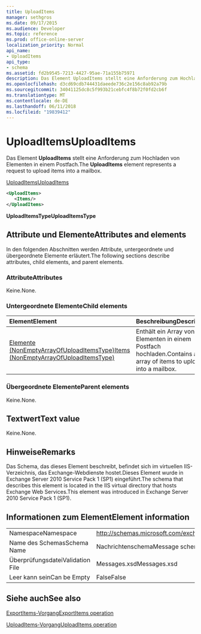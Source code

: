 ```yaml
---
title: UploadItems
manager: sethgros
ms.date: 09/17/2015
ms.audience: Developer
ms.topic: reference
ms.prod: office-online-server
localization_priority: Normal
api_name:
- UploadItems
api_type:
- schema
ms.assetid: fd2b9545-7213-4427-95ae-71a155b75971
description: Das Element UploadItems stellt eine Anforderung zum Hochladen von Elementen in einem Postfach.
ms.openlocfilehash: d3cd69cdb744431daeede736c2e156c8ab92a79b
ms.sourcegitcommit: 34041125dc8c5f993b21cebfc4f8b72f0fd2cb6f
ms.translationtype: MT
ms.contentlocale: de-DE
ms.lasthandoff: 06/11/2018
ms.locfileid: "19839412"
---
```

# <a name="uploaditems"></a><span data-ttu-id="7f2e3-103">UploadItems</span><span class="sxs-lookup"><span data-stu-id="7f2e3-103">UploadItems</span></span>

<span data-ttu-id="7f2e3-104">Das Element **UploadItems** stellt eine Anforderung zum Hochladen von Elementen in einem Postfach.</span><span class="sxs-lookup"><span data-stu-id="7f2e3-104">The **UploadItems** element represents a request to upload items into a mailbox.</span></span> 
  
[<span data-ttu-id="7f2e3-105">UploadItems</span><span class="sxs-lookup"><span data-stu-id="7f2e3-105">UploadItems</span></span>](uploaditems.md)
  
```XML
<UploadItems>
   <Items/>
</UploadItems>
```

 <span data-ttu-id="7f2e3-106">**UploadItemsType**</span><span class="sxs-lookup"><span data-stu-id="7f2e3-106">**UploadItemsType**</span></span>
## <a name="attributes-and-elements"></a><span data-ttu-id="7f2e3-107">Attribute und Elemente</span><span class="sxs-lookup"><span data-stu-id="7f2e3-107">Attributes and elements</span></span>

<span data-ttu-id="7f2e3-108">In den folgenden Abschnitten werden Attribute, untergeordnete und übergeordnete Elemente erläutert.</span><span class="sxs-lookup"><span data-stu-id="7f2e3-108">The following sections describe attributes, child elements, and parent elements.</span></span>
  
### <a name="attributes"></a><span data-ttu-id="7f2e3-109">Attribute</span><span class="sxs-lookup"><span data-stu-id="7f2e3-109">Attributes</span></span>

<span data-ttu-id="7f2e3-110">Keine.</span><span class="sxs-lookup"><span data-stu-id="7f2e3-110">None.</span></span>
  
### <a name="child-elements"></a><span data-ttu-id="7f2e3-111">Untergeordnete Elemente</span><span class="sxs-lookup"><span data-stu-id="7f2e3-111">Child elements</span></span>

|<span data-ttu-id="7f2e3-112">**Element**</span><span class="sxs-lookup"><span data-stu-id="7f2e3-112">**Element**</span></span>|<span data-ttu-id="7f2e3-113">**Beschreibung**</span><span class="sxs-lookup"><span data-stu-id="7f2e3-113">**Description**</span></span>|
|:-----|:-----|
|[<span data-ttu-id="7f2e3-114">Elemente (NonEmptyArrayOfUploadItemsType)</span><span class="sxs-lookup"><span data-stu-id="7f2e3-114">Items (NonEmptyArrayOfUploadItemsType)</span></span>](items-nonemptyarrayofuploaditemstype.md) <br/> |<span data-ttu-id="7f2e3-115">Enthält ein Array von Elementen in einem Postfach hochladen.</span><span class="sxs-lookup"><span data-stu-id="7f2e3-115">Contains an array of items to upload into a mailbox.</span></span>  <br/> |
   
### <a name="parent-elements"></a><span data-ttu-id="7f2e3-116">Übergeordnete Elemente</span><span class="sxs-lookup"><span data-stu-id="7f2e3-116">Parent elements</span></span>

<span data-ttu-id="7f2e3-117">Keine.</span><span class="sxs-lookup"><span data-stu-id="7f2e3-117">None.</span></span>
  
## <a name="text-value"></a><span data-ttu-id="7f2e3-118">Textwert</span><span class="sxs-lookup"><span data-stu-id="7f2e3-118">Text value</span></span>

<span data-ttu-id="7f2e3-119">Keine.</span><span class="sxs-lookup"><span data-stu-id="7f2e3-119">None.</span></span>
  
## <a name="remarks"></a><span data-ttu-id="7f2e3-120">Hinweise</span><span class="sxs-lookup"><span data-stu-id="7f2e3-120">Remarks</span></span>

<span data-ttu-id="7f2e3-121">Das Schema, das dieses Element beschreibt, befindet sich im virtuellen IIS-Verzeichnis, das Exchange-Webdienste hostet.Dieses Element wurde in Exchange Server 2010 Service Pack 1 (SP1) eingeführt.</span><span class="sxs-lookup"><span data-stu-id="7f2e3-121">The schema that describes this element is located in the IIS virtual directory that hosts Exchange Web Services.This element was introduced in Exchange Server 2010 Service Pack 1 (SP1).</span></span>
  
## <a name="element-information"></a><span data-ttu-id="7f2e3-122">Informationen zum Element</span><span class="sxs-lookup"><span data-stu-id="7f2e3-122">Element information</span></span>

|||
|:-----|:-----|
|<span data-ttu-id="7f2e3-123">Namespace</span><span class="sxs-lookup"><span data-stu-id="7f2e3-123">Namespace</span></span>  <br/> |http://schemas.microsoft.com/exchange/services/2006/messages  <br/> |
|<span data-ttu-id="7f2e3-124">Name des Schemas</span><span class="sxs-lookup"><span data-stu-id="7f2e3-124">Schema Name</span></span>  <br/> |<span data-ttu-id="7f2e3-125">Nachrichtenschema</span><span class="sxs-lookup"><span data-stu-id="7f2e3-125">Message schema</span></span>  <br/> |
|<span data-ttu-id="7f2e3-126">Überprüfungsdatei</span><span class="sxs-lookup"><span data-stu-id="7f2e3-126">Validation File</span></span>  <br/> |<span data-ttu-id="7f2e3-127">Messages.xsd</span><span class="sxs-lookup"><span data-stu-id="7f2e3-127">Messages.xsd</span></span>  <br/> |
|<span data-ttu-id="7f2e3-128">Leer kann sein</span><span class="sxs-lookup"><span data-stu-id="7f2e3-128">Can be Empty</span></span>  <br/> |<span data-ttu-id="7f2e3-129">False</span><span class="sxs-lookup"><span data-stu-id="7f2e3-129">False</span></span>  <br/> |
   
## <a name="see-also"></a><span data-ttu-id="7f2e3-130">Siehe auch</span><span class="sxs-lookup"><span data-stu-id="7f2e3-130">See also</span></span>



[<span data-ttu-id="7f2e3-131">ExportItems-Vorgang</span><span class="sxs-lookup"><span data-stu-id="7f2e3-131">ExportItems operation</span></span>](exportitems-operation.md)
  
[<span data-ttu-id="7f2e3-132">UploadItems-Vorgang</span><span class="sxs-lookup"><span data-stu-id="7f2e3-132">UploadItems operation</span></span>](uploaditems-operation.md)

